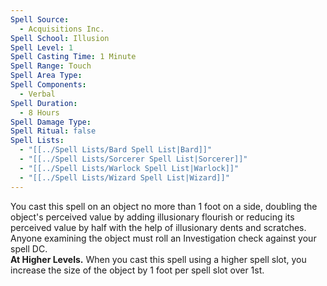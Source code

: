 ```yaml
---
Spell Source:
  - Acquisitions Inc.
Spell School: Illusion
Spell Level: 1
Spell Casting Time: 1 Minute
Spell Range: Touch
Spell Area Type: 
Spell Components:
  - Verbal
Spell Duration:
  - 8 Hours
Spell Damage Type: 
Spell Ritual: false
Spell Lists:
  - "[[../Spell Lists/Bard Spell List|Bard]]"
  - "[[../Spell Lists/Sorcerer Spell List|Sorcerer]]"
  - "[[../Spell Lists/Warlock Spell List|Warlock]]"
  - "[[../Spell Lists/Wizard Spell List|Wizard]]"
---
```


You cast this spell on an object no more than 1 foot on a side, doubling the object's perceived value by adding illusionary flourish or reducing its perceived value by half with the help of illusionary dents and scratches. Anyone examining the object must roll an Investigation check against your spell DC.  
**At Higher Levels.** When you cast this spell using a higher spell slot, you increase the size of the object by 1 foot per spell slot over 1st.
